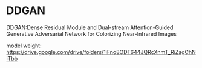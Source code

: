 # DDGAN
DDGAN:Dense Residual Module and Dual-stream Attention-Guided Generative Adversarial Network for Colorizing Near-Infrared Images 

model weight: https://drive.google.com/drive/folders/1iFno8ODT644JQRcXnmT_RiZagChNiTbb

